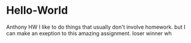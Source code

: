 # Hello-World
Anthony HW
I like to do things that usually don't involve homework. but I can make an exeption to this amazing assignment.
loser
winner
wh

